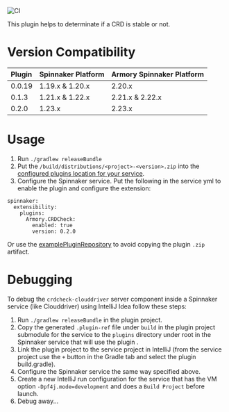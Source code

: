 ![CI](https://github.com/armory-plugins/armory-crdcheck-plugin/workflows/CI/badge.svg)

This plugin helps to determinate if a CRD is stable or not.

# Version Compatibility
 
| Plugin  | Spinnaker Platform | Armory Spinnaker Platform
|:----------- | :--------- | :---------
| 0.0.19  |  1.19.x & 1.20.x | 2.20.x
| 0.1.3  |  1.21.x & 1.22.x | 2.21.x & 2.22.x
| 0.2.0  | 1.23.x | 2.23.x

# Usage

1) Run `./gradlew releaseBundle`
2) Put the `/build/distributions/<project>-<version>.zip` into the [configured plugins location for your service](https://pf4j.org/doc/packaging.html).
3) Configure the Spinnaker service. Put the following in the service yml to enable the plugin and configure the extension:

```
spinnaker:
  extensibility:
    plugins:
      Armory.CRDCheck:
        enabled: true
        version: 0.2.0
```

Or use the [examplePluginRepository](https://github.com/spinnaker-plugin-examples/examplePluginRepository) to avoid copying the plugin `.zip` artifact.

# Debugging

To debug the `crdcheck-clouddriver`  server component inside a Spinnaker service (like Clouddriver) using IntelliJ Idea follow these steps:

1) Run `./gradlew releaseBundle` in the plugin project.
2) Copy the generated `.plugin-ref` file under `build` in the plugin project submodule for the service to the `plugins` directory under root in the Spinnaker service that will use the plugin .
3) Link the plugin project to the service project in IntelliJ (from the service project use the `+` button in the Gradle tab and select the plugin build.gradle).
4) Configure the Spinnaker service the same way specified above.
5) Create a new IntelliJ run configuration for the service that has the VM option `-Dpf4j.mode=development` and does a `Build Project` before launch.
6) Debug away...
